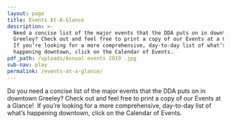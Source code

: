 ```yaml
---
layout: page
title: Events At-A-Glance
description: >-
  Need a concise list of the major events that the DDA puts on in downtown
  Greeley? Check out and feel free to print a copy of our Events at a Glance! 
  If you’re looking for a more comprehensive, day-to-day list of what’s
  happening downtown, click on the Calendar of Events.
pdf_path: /uploads/Annual events 2019 .jpg
sub-nav: play
permalink: /events-at-a-glance/
---
```


Do you need a concise list of the major events that the DDA puts on in downtown Greeley? Check out and feel free to print a copy of our Events at a Glance!  If you’re looking for a more comprehensive, day-to-day list of what’s happening downtown, click on the Calendar of Events.